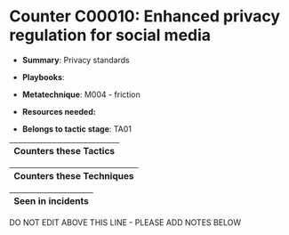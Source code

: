 # Counter C00010: Enhanced privacy regulation for social media

* **Summary**: Privacy standards

* **Playbooks**: 

* **Metatechnique**: M004 - friction

* **Resources needed:** 

* **Belongs to tactic stage**: TA01


| Counters these Tactics |
| ---------------------- |



| Counters these Techniques |
| ------------------------- |



| Seen in incidents |
| ----------------- |


DO NOT EDIT ABOVE THIS LINE - PLEASE ADD NOTES BELOW
